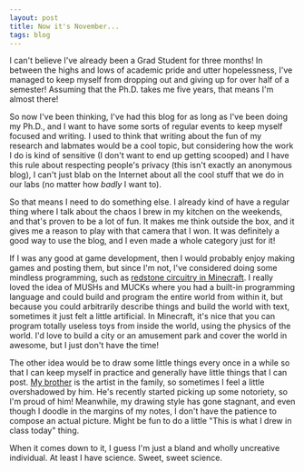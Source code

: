 ```yaml
---
layout: post
title: Now it's November...
tags: blog
---
```


I can't believe I've already been a Grad Student for three months! In between the highs and lows of academic pride and utter hopelessness, I've managed to keep myself from dropping out and giving up for over half of a semester! Assuming that the Ph.D. takes me five years, that means I'm almost there!

So now I've been thinking, I've had this blog for as long as I've been doing my Ph.D., and I want to have some sorts of regular events to keep myself focused and writing. I used to think that writing about the fun of my research and labmates would be a cool topic, but considering how the work I do is kind of sensitive (I don't want to end up getting scooped) and I have this rule about respecting people's privacy (this isn't exactly an anonymous blog), I can't just blab on the Internet about all the cool stuff that we do in our labs (no matter how *badly* I want to).

So that means I need to do something else. I already kind of have a regular thing where I talk about the chaos I brew in my kitchen on the weekends, and that's proven to be a lot of fun. It makes me think outside the box, and it gives me a reason to play with that camera that I won. It was definitely a good way to use the blog, and I even made a whole category just for it!

If I was any good at game development, then I would probably enjoy making games and posting them, but since I'm not, I've considered doing some mindless programming, such as <a href="http://www.minecraftwiki.net/wiki/Redstone_Circuits">redstone circuitry in Minecraft</a>. I really loved the idea of MUSHs and MUCKs where you had a built-in programming language and could build and program the entire world from within it, but because you could arbitrarily describe things and build the world with text, sometimes it just felt a little artificial. In Minecraft, it's nice that you can program totally useless toys from inside the world, using the physics of the world. I'd love to build a city or an amusement park and cover the world in awesome, but I just don't have the time!

The other idea would be to draw some little things every once in a while so that I can keep myself in practice and generally have little things that I can post. <a href="http://ihara.deviantart.com">My brother</a> is the artist in the family, so sometimes I feel a little overshadowed by him. He's recently started picking up some notoriety, so I'm proud of him! Meanwhile, my drawing style has gone stagnant, and even though I doodle in the margins of my notes, I don't have the patience to compose an actual picture. Might be fun to do a little "This is what I drew in class today" thing.

When it comes down to it, I guess I'm just a bland and wholly uncreative individual. At least I have science. Sweet, sweet science.
